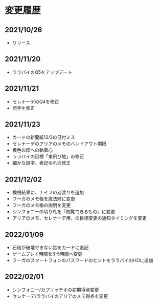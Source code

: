 # 変更履歴
## 2021/10/26
- リリース

## 2021/11/20
- ララバイのQ5をアップデート

## 2021/11/21
- セレナーデのQ4を修正
- 誤字を修正

## 2021/11/23
- カードの新聞紙12/2の日付ミス
- セレナーデのアリアのメモのハンドアウト期限
- 黄色の印への執着心
- ララバイの目標「東飛び地」の修正
- 細かな誤字、表記ゆれの修正

## 2021/12/02
- 検視結果に、ナイフの刃渡りを追加
- フーガのメモ帳を魔法陣に変更
- フーガのメモ帳の説明を変更
- シンフォニーの切り札を『閲覧できるもの』に変更
- アリアのメモ、セレナーデ用、の目標変更の通知タイミングを変更


## 2022/01/09
- 石板が破壊できない旨をカードに追記
- ゲームプレイ時間を3-5時間へ変更
- フーガのスマートフォンのパスワードのヒントをララバイのHOに追加

## 2022/02/01
- シンフォニー/カプリッチオの初期得点変更
- セレナーデ/ララバイのアリアのメモ得点を変更